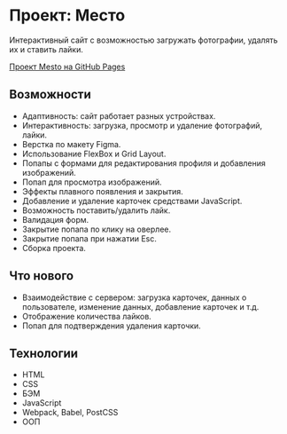 # Проект: Место

Интерактивный сайт с возможностью загружать фотографии, удалять их и ставить лайки.

[Проект Mesto на GitHub Pages](https://alice-rami.github.io/mesto-project-bootcamp/)

## Возможности
* Адаптивность: сайт работает разных устройствах.
* Интерактивность: загрузка, просмотр и удаление фотографий, лайки.
* Верстка по макету Figma.
* Использование FlexBox и Grid Layout.
* Попапы с формами для редактирования профиля и добавления изображений.
* Попап для просмотра изображений.
* Эффекты плавного появления и закрытия.
* Добавление и удаление карточек средствами JavaScript.
* Возможность поставить/удалить лайк.
* Валидация форм.
* Закрытие попапа по клику на оверлее.
* Закрытие попапа при нажатии Esc.
* Сборка проекта.

## Что нового
* Взаимодействие с сервером: загрузка карточек, данных о пользователе, изменение данных, добавление карточек и т.д.
* Отображение количества лайков.
* Попап для подтверждения удаления карточки.

## Технологии

* HTML
* CSS
* БЭМ
* JavaScript
* Webpack, Babel, PostCSS
* ООП
